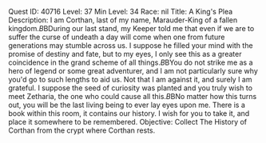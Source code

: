 Quest ID: 40716
Level: 37
Min Level: 34
Race: nil
Title: A King's Plea
Description: I am Corthan, last of my name, Marauder-King of a fallen kingdom.$B$BDuring our last stand, my Keeper told me that even if we are to suffer the curse of undeath a day will come when one from future generations may stumble across us. I suppose he filled your mind with the promise of destiny and fate, but to my eyes, I only see this as a greater coincidence in the grand scheme of all things.$B$BYou do not strike me as a hero of legend or some great adventurer, and I am not particularly sure why you'd go to such lengths to aid us. Not that I am against it, and surely I am grateful. I suppose the seed of curiosity was planted and you truly wish to meet Zetharia, the one who could cause all this.$B$BNo matter how this turns out, you will be the last living being to ever lay eyes upon me. There is a book within this room, it contains our history. I wish for you to take it, and place it somewhere to be remembered.
Objective: Collect The History of Corthan from the crypt where Corthan rests.

